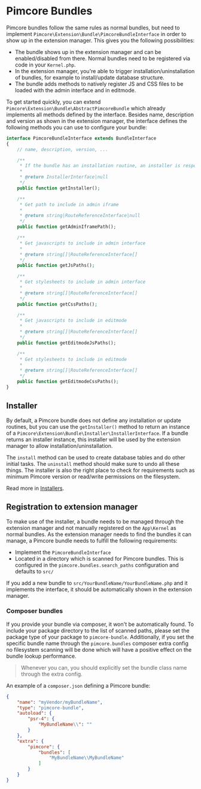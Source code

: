 # Pimcore Bundles

Pimcore bundles follow the same rules as normal bundles, but need to implement `Pimcore\Extension\Bundle\PimcoreBundleInterface`
in order to show up in the extension manager. This gives you the following possibilities:

* The bundle shows up in the extension manager and can be enabled/disabled from there. Normal bundles need to be registered
  via code in your `Kernel.php`.
* In the extension manager, you're able to trigger installation/uninstallation of bundles, for example to install/update 
  database structure.
* The bundle adds methods to natively register JS and CSS files to be loaded with the admin interface and in editmode. 

To get started quickly, you can extend `Pimcore\Extension\Bundle\AbstractPimcoreBundle` which already implements all methods
defined by the interface. Besides name, description and version as shown in the extension manager, the interface defines the following methods you
can use to configure your bundle:

```php
interface PimcoreBundleInterface extends BundleInterface
{
    // name, description, version, ...

    /**
     * If the bundle has an installation routine, an installer is responsible of handling installation related tasks
     *
     * @return InstallerInterface|null
     */
    public function getInstaller();

    /**
     * Get path to include in admin iframe
     *
     * @return string|RouteReferenceInterface|null
     */
    public function getAdminIframePath();

    /**
     * Get javascripts to include in admin interface
     *
     * @return string[]|RouteReferenceInterface[]
     */
    public function getJsPaths();

    /**
     * Get stylesheets to include in admin interface
     *
     * @return string[]|RouteReferenceInterface[]
     */
    public function getCssPaths();

    /**
     * Get javascripts to include in editmode
     *
     * @return string[]|RouteReferenceInterface[]
     */
    public function getEditmodeJsPaths();

    /**
     * Get stylesheets to include in editmode
     *
     * @return string[]|RouteReferenceInterface[]
     */
    public function getEditmodeCssPaths();
}
```

## Installer

By default, a Pimcore bundle does not define any installation or update routines, but you can use the `getInstaller()` method
to return an instance of a `Pimcore\Extension\Bundle\Installer\InstallerInterface`. If a bundle returns an installer instance,
this installer will be used by the extension manager to allow installation/uninstallation.

The `install` method can be used to create database tables and do other initial tasks. The `uninstall` method should make
sure to undo all these things. The installer is also the right place to check for requirements such as minimum Pimcore
version or read/write permissions on the filesystem.

Read more in [Installers](./01_Installers.md).

## Registration to extension manager

To make use of the installer, a bundle needs to be managed through the extension manager and not manually registered on
the `App\Kernel` as normal bundles. As the extension manager needs to find the bundles it can manage, a Pimcore bundle needs
to fulfill the following requirements:

  * Implement the `PimcoreBundleInterface`
  * Located in a directory which is scanned for Pimcore bundles. This is configured in the `pimcore.bundles.search_paths`
    configuration and defaults to `src/`
    
If you add a new bundle to `src/YourBundleName/YourBundleName.php` and it implements the interface, it should be automatically
shown in the extension manager.

### Composer bundles

If you provide your bundle via composer, it won't be automatically found. To include your package directory to the list 
of scanned paths, please set the package type of your package to `pimcore-bundle`. Additionally, if you set the specific
bundle name through the `pimcore.bundles` composer extra config no filesystem scanning will be done which will have a
positive effect on the bundle lookup performance.

> Whenever you can, you should explicitly set the bundle class name through the extra config.

An example of a `composer.json` defining a Pimcore bundle:

```json
{
    "name": "myVendor/myBundleName",
    "type": "pimcore-bundle",
    "autoload": {
        "psr-4": {
            "MyBundleName\\": ""
        }
    },
    "extra": {
        "pimcore": {
            "bundles": [
                "MyBundleName\\MyBundleName"
            ]
        }
    }
}
```
